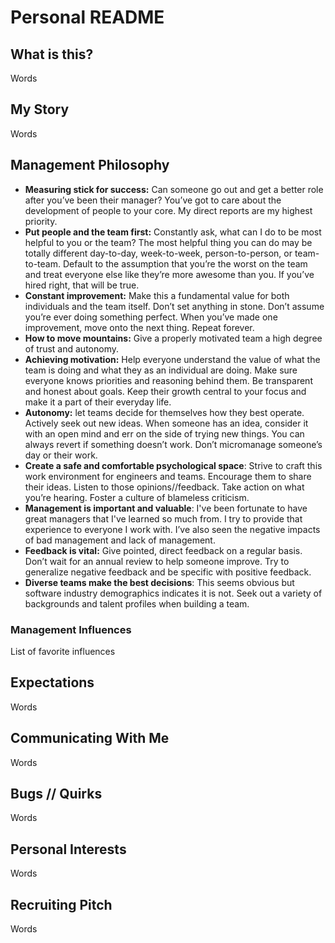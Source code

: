 # Personal README

## What is this?

Words

## My Story

Words

## Management Philosophy

* __Measuring stick for success:__ Can someone go out and get a better role after you’ve been their manager? You’ve got to care about the development of people to your core. My direct reports are my highest priority.
* __Put people and the team first:__ Constantly ask, what can I do to be most helpful to you or the team? The most helpful thing you can do may be totally different day-to-day, week-to-week, person-to-person, or team-to-team. Default to the assumption that you’re the worst on the team and treat everyone else like they’re more awesome than you. If you’ve hired right, that will be true.
* __Constant improvement:__ Make this a fundamental value for both individuals and the team itself. Don’t set anything in stone. Don’t assume you’re ever doing something perfect. When you’ve made one improvement, move onto the next thing. Repeat forever.
* __How to move mountains:__ Give a properly motivated team a high degree of trust and autonomy.
* __Achieving motivation:__ Help everyone understand the value of what the team is doing and what they as an individual are doing. Make sure everyone knows priorities and reasoning behind them. Be transparent and honest about goals. Keep their growth central to your focus and make it a part of their everyday life.
* __Autonomy:__ let teams decide for themselves how they best operate. Actively seek out new ideas. When someone has an idea, consider it with an open mind and err on the side of trying new things. You can always revert if something doesn’t work. Don’t micromanage someone’s day or their work.
* __Create a safe and comfortable psychological space__: Strive to craft this work environment for engineers and teams. Encourage them to share their ideas. Listen to those opinions//feedback. Take action on what you’re hearing. Foster a culture of blameless criticism.
* __Management is important and valuable__: I've been fortunate to have great managers that I've learned so much from. I try to provide that experience to everyone I work with. I’ve also seen the negative impacts of bad management and lack of management.
* __Feedback is vital:__ Give pointed, direct feedback on a regular basis. Don’t wait for an annual review to help someone improve. Try to generalize negative feedback and be specific with positive feedback.
* __Diverse teams make the best decisions__: This seems obvious but software industry demographics indicates it is not. Seek out a variety of backgrounds and talent profiles when building a team.

### Management Influences

List of favorite influences

## Expectations

Words

## Communicating With Me

Words

## Bugs // Quirks

Words

## Personal Interests

Words

## Recruiting Pitch

Words
